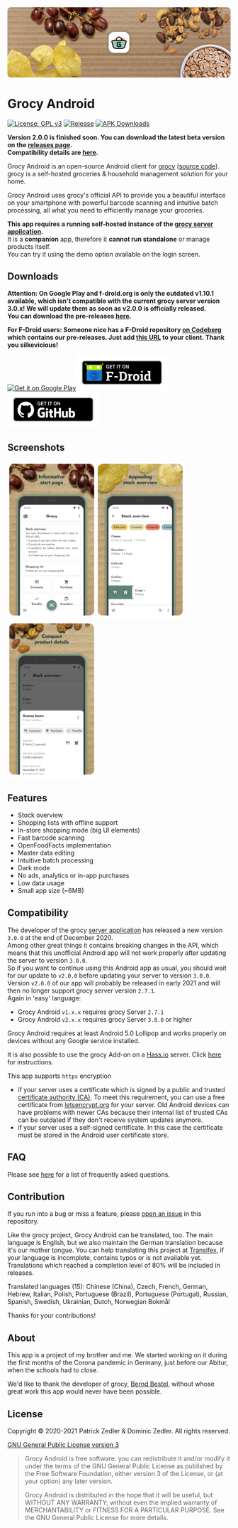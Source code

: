 <img src="assets/header.png" />

# Grocy Android

[![License: GPL v3](https://img.shields.io/badge/License-GPLv3-blue.svg)](https://www.gnu.org/licenses/gpl-3.0)  [![Release](https://img.shields.io/github/v/release/patzly/grocy-android?label=Release&logo=github)](https://github.com/patzly/grocy-android/releases)  [![APK Downloads](https://img.shields.io/github/downloads/patzly/grocy-android/total.svg?label=APK%20Downloads&logo=github)](https://github.com/patzly/grocy-android/releases)

**Version 2.0.0 is finished soon. You can download the latest beta version on the [releases page](https://github.com/patzly/grocy-android/releases/).  
Compatibility details are [here](https://github.com/patzly/grocy-android/blob/master/README.md#user-content-compatibility).**

Grocy Android is an open-source Android client for [grocy](https://grocy.info/) ([source code](https://github.com/grocy/grocy)). grocy is a self-hosted groceries & household management solution for your home.

Grocy Android uses grocy's official API to provide you a beautiful interface on your smartphone with powerful barcode scanning and intuitive batch processing, all what you need to efficiently manage your groceries.

**This app requires a running self-hosted instance of the [grocy server application](https://grocy.info/).**  
It is a **companion** app, therefore it **cannot run standalone** or manage products itself.  
You can try it using the demo option available on the login screen.

## Downloads

**Attention: On Google Play and f-droid.org is only the outdated v1.10.1 available, which isn't compatible with the current grocy server version 3.0.x!
We will update them as soon as v2.0.0 is officially released.  
You can download the pre-releases [here](https://github.com/patzly/grocy-android/releases/).**

**For F-Droid users: Someone nice has a F-Droid repository [on Codeberg](https://codeberg.org/silkevicious/apkrepo) which contains our pre-releases. Just add [this URL](https://codeberg.org/silkevicious/apkrepo/raw/branch/master/fdroid/repo?fingerprint=DFDB0A58E78704CAEB609389B81AB2BE6A090662F860635D760E76ACBC700AF8) to your client. Thank you silkevicious!**

<a href='https://play.google.com/store/apps/details?id=xyz.zedler.patrick.grocy'><img alt='Get it on Google Play' height="80" src='https://play.google.com/intl/en_us/badges/static/images/badges/en_badge_web_generic.png'/></a><a href='https://f-droid.org/de/packages/xyz.zedler.patrick.grocy/'><img alt='Get it on F-Droid' height="80" src='assets/badge_fdroid.png'/></a><a href='https://github.com/patzly/grocy-android/releases'><img alt='Get it on GitHub' height="80" src='assets/badge_github.png'/></a>

## Screenshots

<a href="assets/screen1.png"><img src="assets/screen1.png" width="200px"/></a><a href="assets/screen2.png"><img src="assets/screen2.png" width="200px"/></a><a href="assets/screen3.png"><img src="assets/screen3.png" width="200px"/></a>
## Features

* Stock overview
* Shopping lists with offline support
* In-store shopping mode (big UI elements)
* Fast barcode scanning
* OpenFoodFacts implementation
* Master data editing
* Intuitive batch processing
* Dark mode
* No ads, analytics or in-app purchases
* Low data usage
* Small app size (~6MB)

## Compatibility

The developer of the grocy [server application](https://github.com/grocy/grocy) has released a new version `3.0.0` at the end of December 2020.  
Among other great things it contains breaking changes in the API, which means that this unofficial Android app will not work properly after updating the server to version `3.0.0`.  
So if you want to continue using this Android app as usual, you should wait for our update to `v2.0.0` before updating your server to version `3.0.0`.
Version `v2.0.0` of our app will probably be released in early 2021 and will then no longer support grocy server version `2.7.1`.  
Again in 'easy' language:
- Grocy Android `v1.x.x` requires grocy Server `2.7.1`
- Grocy Android `v2.x.x` requires grocy Server `3.0.0` or higher

Grocy Android requires at least Android 5.0 Lollipop and works properly on devices without any Google service installed.

It is also possible to use the grocy Add-on on a [Hass.io](https://www.home-assistant.io/hassio/) server. Click [here](https://github.com/patzly/grocy-android/blob/master/FAQ.md#user-content-faq4) for instructions.

This app supports `https` encryption
- if your server uses a certificate which is signed by a public and trusted [certificate authority (CA)](https://en.wikipedia.org/wiki/Certificate_authority). To meet this requirement, you can use a free certificate from [letsencrypt.org](https://letsencrypt.org/) for your server. Old Android devices can have problems with newer CAs because their internal list of trusted CAs can be outdated if they don't receive system updates anymore.
- if your server uses a self-signed certificate. In this case the certificate must be stored in the Android user certificate store.

## FAQ

Please see [here](https://github.com/patzly/grocy-android/blob/master/FAQ.md) for a list of frequently asked questions.

## Contribution

If you run into a bug or miss a feature, please [open an issue](https://github.com/patzly/grocy-android/issues) in this repository.

Like the grocy project, Grocy Android can be translated, too. The main language is English, but we also maintain the German translation because it's our mother tongue.
You can help translating this project at [Transifex](https://www.transifex.com/grocy-android/grocy-android), if your language is incomplete, contains typos or is not available yet.
Translations which reached a completion level of 80% will be included in releases.  

Translated languages (15): Chinese (China), Czech, French, German, Hebrew, Italian, Polish, Portuguese (Brazil), Portuguese (Portugal), Russian, Spanish, Swedish, Ukrainian, Dutch, Norwegian Bokmål  

Thanks for your contributions!

## About

This app is a project of my brother and me. We started working on it during the first months of the Corona pandemic in Germany, just before our Abitur, when the schools had to close.

We'd like to thank the developer of grocy, [Bernd Bestel](https://berrnd.de/), without whose great work this app would never have been possible.

## License

Copyright &copy; 2020-2021 Patrick Zedler & Dominic Zedler. All rights reserved.

[GNU General Public License version 3](https://www.gnu.org/licenses/gpl.txt)

> Grocy Android is free software: you can redistribute it and/or modify it under the terms of the GNU General Public License as published by the Free Software Foundation, either version 3 of the License, or (at your option) any later version.
>
> Grocy Android is distributed in the hope that it will be useful, but WITHOUT ANY WARRANTY; without even the implied warranty of MERCHANTABILITY or FITNESS FOR A PARTICULAR PURPOSE. See the GNU General Public License for more details.

